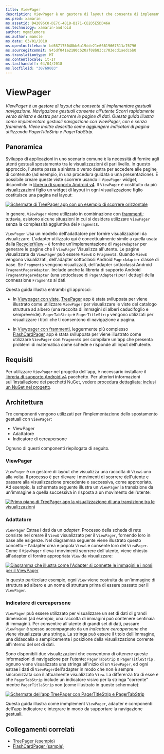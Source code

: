 ```yaml
---
title: ViewPager
description: ViewPager è un gestore di layout che consente di implementare gestuali navigazione. Navigazione gestuali consente all'utente Scorri rapidamente verso sinistra e destra per scorrere le pagine di dati. Questa guida illustra come implementare gestuali navigazione con ViewPager, con e senza frammenti. Viene inoltre descritto come aggiungere indicatori di pagina utilizzando PagerTitleStrip e PagerTabStrip.
ms.prod: xamarin
ms.assetid: D42896C0-DE7C-4818-B171-CB2D5E5DD46A
ms.technology: xamarin-android
author: mgmclemore
ms.author: mamcle
ms.date: 03/01/2018
ms.openlocfilehash: bd687175048bb6a19dde21e66619667511a76796
ms.sourcegitcommit: 945df041e2180cb20af08b83cc703ecd1aedc6b0
ms.translationtype: MT
ms.contentlocale: it-IT
ms.lasthandoff: 04/04/2018
ms.locfileid: "30769003"
---
```

# <a name="viewpager"></a>ViewPager

_ViewPager è un gestore di layout che consente di implementare gestuali navigazione. Navigazione gestuali consente all'utente Scorri rapidamente verso sinistra e destra per scorrere le pagine di dati. Questa guida illustra come implementare gestuali navigazione con ViewPager, con e senza frammenti. Viene inoltre descritto come aggiungere indicatori di pagina utilizzando PagerTitleStrip e PagerTabStrip._

 
## <a name="overview"></a>Panoramica

Sviluppo di applicazioni in uno scenario comune è la necessità di fornire agli utenti gestuali spostamento tra le visualizzazioni di pari livello. In questo approccio, l'utente passa a sinistra o verso destra per accedere alle pagine di contenuto (ad esempio, in una procedura guidata o una presentazione). È possibile creare queste viste scorrere usando il `ViewPager` widget, disponibile in [libreria di supporto Android v4](https://www.nuget.org/packages/Xamarin.Android.Support.v4/). Il `ViewPager` è costituito da più visualizzazioni figlio un widget di layout in ogni visualizzazione figlio costituisce una pagina nel layout: 

[![Schermate di TreePager app con un esempio di scorrere orizzontale](images/01-intro-sml.png)](images/01-intro.png#lightbox)

In genere, `ViewPager` viene utilizzato in combinazione con [frammenti](https://developer.xamarin.com/guides/android/platform_features/fragments/); tuttavia, esistono alcune situazioni in cui si desidera utilizzare `ViewPager` senza la complessità aggiuntiva dei `Fragment`s.

`ViewPager` Usa un modello dell'adattatore per fornire visualizzazioni da visualizzare. L'adapter utilizzato qui è concettualmente simile a quella usata dalla [RecyclerView](~/android/user-interface/layouts/recycler-view/index.md) &ndash; è fornire un'implementazione di `PagerAdapter` per generare le pagine che il `ViewPager` Visualizza all'utente. Le pagine visualizzate da `ViewPager` può essere `View`s o `Fragment`s. Quando `View`s vengono visualizzati, dell'adapter sottoclassi Android `PagerAdapter` classe di base. Se `Fragment`s vengono visualizzati, dell'adapter sottoclassi Android `FragmentPagerAdapter`. Include anche la libreria di supporto Android `FragmentPagerAdapter` (una sottoclasse di `PagerAdapter`) per i dettagli della connessione `Fragment`s ai dati. 

Questa guida illustra entrambi gli approcci: 

-   In [Viewpager con viste](~/android/user-interface/controls/view-pager/viewpager-and-views.md), [TreePager](https://developer.xamarin.com/samples/monodroid/UserInterface/TreePager/) app è stata sviluppata per viene illustrato come utilizzare `ViewPager` per visualizzare le viste del catalogo struttura ad albero (una raccolta di immagini di alberi caducifoglio e sempreverde). 
    `PagerTabStrip`  e `PagerTitleStrip` vengono utilizzati per visualizzare i titoli che ti consentono di navigazione a pagina.

-   In [Viewpager con frammenti](~/android/user-interface/controls/view-pager/viewpager-and-fragments.md), leggermente più complesso [FlashCardPager](https://developer.xamarin.com/samples/monodroid/UserInterface/TreePager/) app è stata sviluppata per viene illustrato come utilizzare `ViewPager` con `Fragment`s per compilare un'app che presenta problemi di matematica come schede e risponde all'input dell'utente. 


## <a name="requirements"></a>Requisiti

Per utilizzare `ViewPager` nel progetto dell'app, è necessario installare il [libreria di supporto Android v4](https://www.nuget.org/packages/Xamarin.Android.Support.v4/) pacchetto. Per ulteriori informazioni sull'installazione dei pacchetti NuGet, vedere [procedura dettagliata: inclusi un NuGet nel progetto](https://docs.microsoft.com/visualstudio/mac/nuget-walkthrough). 

 
## <a name="architecture"></a>Architettura

Tre componenti vengono utilizzati per l'implementazione dello spostamento gestuali con `ViewPager`:

-   ViewPager
-   Adattatore
-   Indicatore di cercapersone

Ognuno di questi componenti riepilogata di seguito.



### <a name="viewpager"></a>ViewPager

`ViewPager` è un gestore di layout che visualizza una raccolta di `View`s uno alla volta. Il processo è per rilevare i movimenti di scorrere dell'utente e passare alla visualizzazione precedente o successiva, come appropriato. Ad esempio, la schermata seguente illustra un `ViewPager` la transizione da un'immagine a quella successiva in risposta a un movimento dell'utente: 

[![Primo piano di TreePager app la visualizzazione di una transizione tra le visualizzazioni](images/02-transition-sml.png)](images/02-transition.png#lightbox)


### <a name="adapter"></a>Adattatore

`ViewPager` Estrae i dati da un *adapter*. Processo della scheda di rete consiste nel creare il `View`s visualizzato per il `ViewPager`, fornendo loro in base alle esigenze. Nel diagramma seguente viene illustrato questo concetto &ndash; l'adapter crea e popola `View`s e consente loro del `ViewPager`. Come il `ViewPager` rileva i movimenti scorrere dell'utente, viene chiesto all'adapter di fornire appropriata `View` da visualizzare: 

[![Diagramma che illustra come l'Adapter si connette le immagini e i nomi per il ViewPager](images/03-adapter-sml.png)](images/03-adapter.png#lightbox)

In questo particolare esempio, ogni `View` viene costruita da un'immagine di struttura ad albero e un nome di struttura prima di essere passato per il `ViewPager`. 



### <a name="pager-indicator"></a>Indicatore di cercapersone

`ViewPager` può essere utilizzato per visualizzare un set di dati di grandi dimensioni (ad esempio, una raccolta di immagini può contenere centinaia di immagini). Per consentire all'utente di grandi set di dati, passare `ViewPager` è spesso accompagnato da un *indicatore cercapersone* che viene visualizzata una stringa. La stringa può essere il titolo dell'immagine, una didascalia o semplicemente i posizione della visualizzazione corrente all'interno del set di dati. 

Sono disponibili due visualizzazioni che consentono di ottenere queste informazioni di navigazione per l'utente: `PagerTabStrip` e `PagerTitleStrip.` ognuno viene visualizzata una stringa all'inizio di un `ViewPager`, ed ogni estrae i dati di `ViewPager`dell'adapter in modo che non è sempre sincronizzata con il attualmente visualizzato `View`. La differenza tra di esse è che `PagerTabStrip` include un indicatore visivo per la stringa "corrente" mentre `PagerTitleStrip` non (come illustrato in queste schermate): 

[![Schermate dell'app TreePager con PagerTitleStrip e PagerTabStrip](images/04-comparison-sml.png)](images/04-comparison.png#lightbox)

Questa guida illustra come immplement `ViewPager`, adapter e componenti dell'app indicatore e integrare in modo da supportare la navigazione gestuali. 



## <a name="related-links"></a>Collegamenti correlati

- [TreePager (esempio)](https://developer.xamarin.com/samples/monodroid/UserInterface/TreePager)
- [FlashCardPager (sample)](https://developer.xamarin.com/samples/monodroid/UserInterface/FlashCardPager)
